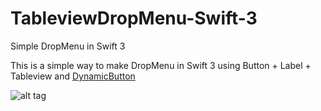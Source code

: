 # TableviewDropMenu-Swift-3
Simple DropMenu in Swift 3

This is a simple way to make DropMenu in Swift 3
using Button + Label + Tableview and [DynamicButton](https://github.com/yannickl/DynamicButton)


![alt tag](http://i.giphy.com/26gsxLribcJ26oQve.gif)

